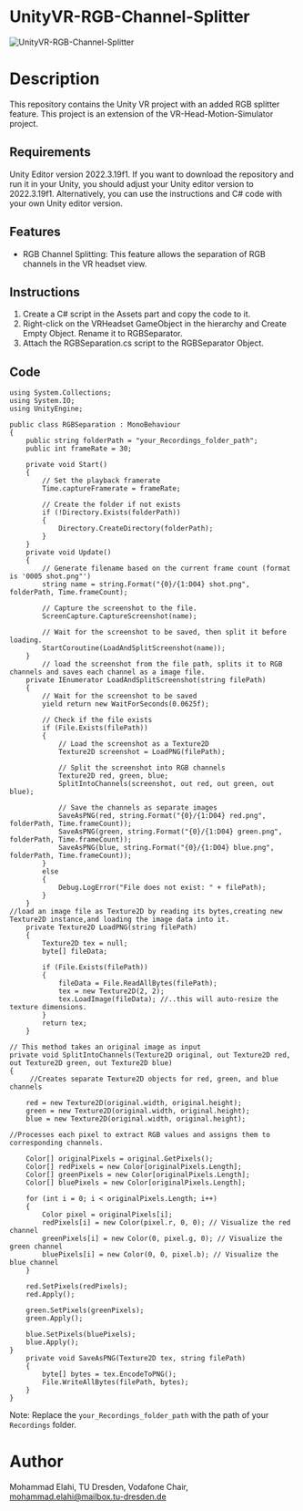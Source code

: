 # UnityVR-RGB-Channel-Splitter
![UnityVR-RGB-Channel-Splitter](https://github.com/Mohammad-Elahi/UnityVR-RGB-Channel-Splitter/assets/93424032/ecb61d63-a15b-4d68-bd57-508da10f9295)

# Description
This repository contains the Unity VR project with an added RGB splitter feature. This project is an extension of the VR-Head-Motion-Simulator project.

## Requirements
Unity Editor version 2022.3.19f1. If you want to download the repository and run it in your Unity, you should adjust your Unity editor version to 2022.3.19f1. Alternatively, you can use the instructions and C# code with your own Unity editor version.

## Features

- RGB Channel Splitting: This feature allows the separation of RGB channels in the VR headset view.

## Instructions

1. Create a C# script in the Assets part and copy the code to it.
2. Right-click on the VRHeadset GameObject in the hierarchy and Create Empty Object. Rename it to RGBSeparator.
3. Attach the RGBSeparation.cs script to the RGBSeparator Object.

## Code
```
using System.Collections;
using System.IO;
using UnityEngine;

public class RGBSeparation : MonoBehaviour
{
    public string folderPath = "your_Recordings_folder_path";
    public int frameRate = 30;

    private void Start()
    {
        // Set the playback framerate
        Time.captureFramerate = frameRate;

        // Create the folder if not exists
        if (!Directory.Exists(folderPath))
        {
            Directory.CreateDirectory(folderPath);
        }
    }
    private void Update()
    {
        // Generate filename based on the current frame count (format is '0005 shot.png"')
        string name = string.Format("{0}/{1:D04} shot.png", folderPath, Time.frameCount);

        // Capture the screenshot to the file.
        ScreenCapture.CaptureScreenshot(name);

        // Wait for the screenshot to be saved, then split it before loading.
        StartCoroutine(LoadAndSplitScreenshot(name));
    }
        // load the screenshot from the file path, splits it to RGB channels and saves each channel as a image file.  
    private IEnumerator LoadAndSplitScreenshot(string filePath)
    {
        // Wait for the screenshot to be saved
        yield return new WaitForSeconds(0.0625f);

        // Check if the file exists
        if (File.Exists(filePath))
        {
            // Load the screenshot as a Texture2D
            Texture2D screenshot = LoadPNG(filePath);

            // Split the screenshot into RGB channels
            Texture2D red, green, blue;
            SplitIntoChannels(screenshot, out red, out green, out blue);

            // Save the channels as separate images
            SaveAsPNG(red, string.Format("{0}/{1:D04} red.png", folderPath, Time.frameCount));
            SaveAsPNG(green, string.Format("{0}/{1:D04} green.png", folderPath, Time.frameCount));
            SaveAsPNG(blue, string.Format("{0}/{1:D04} blue.png", folderPath, Time.frameCount));
        }
        else
        {
            Debug.LogError("File does not exist: " + filePath);
        }
    }
//load an image file as Texture2D by reading its bytes,creating new Texture2D instance,and loading the image data into it.
    private Texture2D LoadPNG(string filePath)
    {
        Texture2D tex = null;
        byte[] fileData;

        if (File.Exists(filePath))
        {
            fileData = File.ReadAllBytes(filePath);
            tex = new Texture2D(2, 2);
            tex.LoadImage(fileData); //..this will auto-resize the texture dimensions.
        }
        return tex;
    }

// This method takes an original image as input
private void SplitIntoChannels(Texture2D original, out Texture2D red, out Texture2D green, out Texture2D blue)
{   
     //Creates separate Texture2D objects for red, green, and blue channels

    red = new Texture2D(original.width, original.height);
    green = new Texture2D(original.width, original.height);
    blue = new Texture2D(original.width, original.height);

//Processes each pixel to extract RGB values and assigns them to corresponding channels.

    Color[] originalPixels = original.GetPixels();
    Color[] redPixels = new Color[originalPixels.Length];
    Color[] greenPixels = new Color[originalPixels.Length];
    Color[] bluePixels = new Color[originalPixels.Length];

    for (int i = 0; i < originalPixels.Length; i++)
    {
        Color pixel = originalPixels[i];
        redPixels[i] = new Color(pixel.r, 0, 0); // Visualize the red channel
        greenPixels[i] = new Color(0, pixel.g, 0); // Visualize the green channel
        bluePixels[i] = new Color(0, 0, pixel.b); // Visualize the blue channel
    }

    red.SetPixels(redPixels);
    red.Apply();

    green.SetPixels(greenPixels);
    green.Apply();

    blue.SetPixels(bluePixels);
    blue.Apply();
}
    private void SaveAsPNG(Texture2D tex, string filePath)
    {
        byte[] bytes = tex.EncodeToPNG();
        File.WriteAllBytes(filePath, bytes);
    }
}
```
Note: Replace the `your_Recordings_folder_path` with the path of your `Recordings` folder.

# Author
Mohammad Elahi, TU Dresden, Vodafone Chair, mohammad.elahi@mailbox.tu-dresden.de
